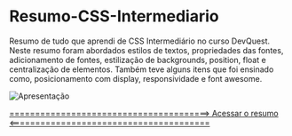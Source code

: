 # Resumo-CSS-Intermediario
Resumo de tudo que aprendi de CSS Intermediário no curso DevQuest. Neste resumo foram abordados estilos de textos, propriedades das fontes, adicionamento de fontes, estilização de backgrounds, position, float e centralização de elementos.
Também teve alguns itens que foi ensinado como, posicionamento com display, responsividade e font awesome.

<img src="resumo.gif" alt="Apresentação">

<a href="https://ericrdgs.github.io/Resumo-CSS-Intermediario/">=======================================> Acessar o resumo <=======================================</a>
